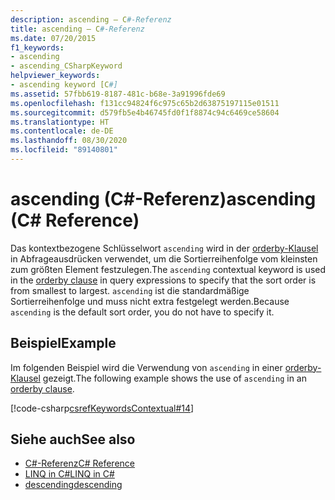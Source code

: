 ```yaml
---
description: ascending – C#-Referenz
title: ascending – C#-Referenz
ms.date: 07/20/2015
f1_keywords:
- ascending
- ascending_CSharpKeyword
helpviewer_keywords:
- ascending keyword [C#]
ms.assetid: 57fbb619-8187-481c-b68e-3a91996fde69
ms.openlocfilehash: f131cc94824f6c975c65b2d63875197115e01511
ms.sourcegitcommit: d579fb5e4b46745fd0f1f8874c94c6469ce58604
ms.translationtype: HT
ms.contentlocale: de-DE
ms.lasthandoff: 08/30/2020
ms.locfileid: "89140801"
---
```

# <a name="ascending-c-reference"></a><span data-ttu-id="d3027-103">ascending (C#-Referenz)</span><span class="sxs-lookup"><span data-stu-id="d3027-103">ascending (C# Reference)</span></span>
<span data-ttu-id="d3027-104">Das kontextbezogene Schlüsselwort `ascending` wird in der [orderby-Klausel](./orderby-clause.md) in Abfrageausdrücken verwendet, um die Sortierreihenfolge vom kleinsten zum größten Element festzulegen.</span><span class="sxs-lookup"><span data-stu-id="d3027-104">The `ascending` contextual keyword is used in the [orderby clause](./orderby-clause.md) in query expressions to specify that the sort order is from smallest to largest.</span></span> <span data-ttu-id="d3027-105">`ascending` ist die standardmäßige Sortierreihenfolge und muss nicht extra festgelegt werden.</span><span class="sxs-lookup"><span data-stu-id="d3027-105">Because `ascending` is the default sort order, you do not have to specify it.</span></span>  
  
## <a name="example"></a><span data-ttu-id="d3027-106">Beispiel</span><span class="sxs-lookup"><span data-stu-id="d3027-106">Example</span></span>  
 <span data-ttu-id="d3027-107">Im folgenden Beispiel wird die Verwendung von `ascending` in einer [orderby-Klausel](./orderby-clause.md) gezeigt.</span><span class="sxs-lookup"><span data-stu-id="d3027-107">The following example shows the use of `ascending` in an [orderby clause](./orderby-clause.md).</span></span>  
  
[!code-csharp[csrefKeywordsContextual#14](~/samples/snippets/csharp/VS_Snippets_VBCSharp/csrefKeywordsContextual/CS/csrefKeywordsContextual.cs#14)]
  
## <a name="see-also"></a><span data-ttu-id="d3027-108">Siehe auch</span><span class="sxs-lookup"><span data-stu-id="d3027-108">See also</span></span>

- [<span data-ttu-id="d3027-109">C#-Referenz</span><span class="sxs-lookup"><span data-stu-id="d3027-109">C# Reference</span></span>](../index.md)
- [<span data-ttu-id="d3027-110">LINQ in C#</span><span class="sxs-lookup"><span data-stu-id="d3027-110">LINQ in C#</span></span>](../../linq/index.md)
- [<span data-ttu-id="d3027-111">descending</span><span class="sxs-lookup"><span data-stu-id="d3027-111">descending</span></span>](./descending.md)
